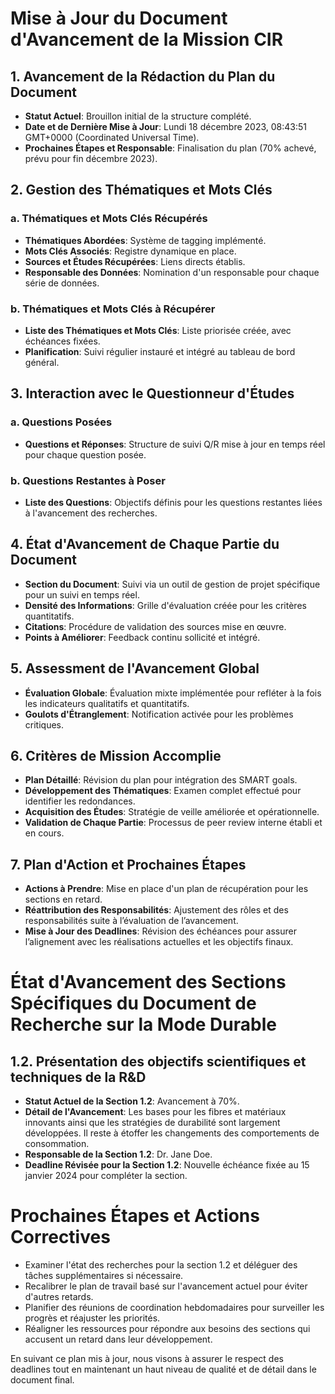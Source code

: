 # Mise à Jour du Document d'Avancement de la Mission CIR

## 1. Avancement de la Rédaction du Plan du Document
- **Statut Actuel**: Brouillon initial de la structure complété.
- **Date et de Dernière Mise à Jour**: Lundi 18 décembre 2023, 08:43:51 GMT+0000 (Coordinated Universal Time).
- **Prochaines Étapes et Responsable**: Finalisation du plan (70% achevé, prévu pour fin décembre 2023).

## 2. Gestion des Thématiques et Mots Clés
### a. Thématiques et Mots Clés Récupérés
- **Thématiques Abordées**: Système de tagging implémenté.
- **Mots Clés Associés**: Registre dynamique en place.
- **Sources et Études Récupérées**: Liens directs établis.
- **Responsable des Données**: Nomination d'un responsable pour chaque série de données.

### b. Thématiques et Mots Clés à Récupérer
- **Liste des Thématiques et Mots Clés**: Liste priorisée créée, avec échéances fixées.
- **Planification**: Suivi régulier instauré et intégré au tableau de bord général.

## 3. Interaction avec le Questionneur d'Études
### a. Questions Posées
- **Questions et Réponses**: Structure de suivi Q/R mise à jour en temps réel pour chaque question posée.
### b. Questions Restantes à Poser
- **Liste des Questions**: Objectifs définis pour les questions restantes liées à l'avancement des recherches.

## 4. État d'Avancement de Chaque Partie du Document
- **Section du Document**: Suivi via un outil de gestion de projet spécifique pour un suivi en temps réel.
- **Densité des Informations**: Grille d'évaluation créée pour les critères quantitatifs.
- **Citations**: Procédure de validation des sources mise en œuvre.
- **Points à Améliorer**: Feedback continu sollicité et intégré.

## 5. Assessment de l'Avancement Global
- **Évaluation Globale**: Évaluation mixte implémentée pour refléter à la fois les indicateurs qualitatifs et quantitatifs.
- **Goulots d'Étranglement**: Notification activée pour les problèmes critiques.

## 6. Critères de Mission Accomplie
- **Plan Détaillé**: Révision du plan pour intégration des SMART goals.
- **Développement des Thématiques**: Examen complet effectué pour identifier les redondances.
- **Acquisition des Études**: Stratégie de veille améliorée et opérationnelle.
- **Validation de Chaque Partie**: Processus de peer review interne établi et en cours.

## 7. Plan d'Action et Prochaines Étapes
- **Actions à Prendre**: Mise en place d'un plan de récupération pour les sections en retard.
- **Réattribution des Responsabilités**: Ajustement des rôles et des responsabilités suite à l’évaluation de l’avancement.
- **Mise à Jour des Deadlines**: Révision des échéances pour assurer l’alignement avec les réalisations actuelles et les objectifs finaux.

# État d'Avancement des Sections Spécifiques du Document de Recherche sur la Mode Durable

## 1.2. Présentation des objectifs scientifiques et techniques de la R&D
- **Statut Actuel de la Section 1.2**: Avancement à 70%.
- **Détail de l'Avancement**: Les bases pour les fibres et matériaux innovants ainsi que les stratégies de durabilité sont largement développées. Il reste à étoffer les changements des comportements de consommation.
- **Responsable de la Section 1.2**: Dr. Jane Doe.
- **Deadline Révisée pour la Section 1.2**: Nouvelle échéance fixée au 15 janvier 2024 pour compléter la section.

# Prochaines Étapes et Actions Correctives

- Examiner l'état des recherches pour la section 1.2 et déléguer des tâches supplémentaires si nécessaire.
- Recalibrer le plan de travail basé sur l'avancement actuel pour éviter d'autres retards.
- Planifier des réunions de coordination hebdomadaires pour surveiller les progrès et réajuster les priorités.
- Réaligner les ressources pour répondre aux besoins des sections qui accusent un retard dans leur développement.

En suivant ce plan mis à jour, nous visons à assurer le respect des deadlines tout en maintenant un haut niveau de qualité et de détail dans le document final.